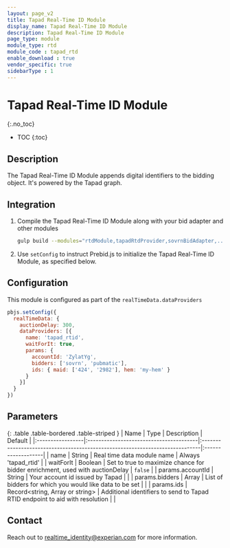 ```yaml
---
layout: page_v2
title: Tapad Real-Time ID Module
display_name: Tapad Real-Time ID Module
description: Tapad Real-Time ID Module
page_type: module
module_type: rtd
module_code : tapad_rtd
enable_download : true
vendor_specific: true
sidebarType : 1
---
```


# Tapad Real-Time ID Module

{:.no_toc}

* TOC
{:toc}

## Description

The Tapad Real-Time ID Module appends digital identifiers to the bidding object. It's powered by the Tapad graph.

## Integration
1. Compile the Tapad Real-Time ID Module along with your bid adapter and other modules

    ```bash
    gulp build --modules="rtdModule,tapadRtdProvider,sovrnBidAdapter,..."
    ```
   
2. Use `setConfig` to instruct Prebid.js to initialize the Tapad Real-Time ID Module, as specified below.

## Configuration

This module is configured as part of the `realTimeData.dataProviders`

```javascript
pbjs.setConfig({
  realTimeData: {
    auctionDelay: 300,
    dataProviders: [{
      name: 'tapad_rtid',
      waitForIt: true,
      params: {
        accountId: 'ZylatYg',
        bidders: ['sovrn', 'pubmatic'],
        ids: { maid: ['424', '2982'], hem: 'my-hem' }
      }
    }]
  }
})
```

## Parameters

{: .table .table-bordered .table-striped }
| Name             | Type                                    | Description                                                                  | Default            |
|:-----------------|:----------------------------------------|:-----------------------------------------------------------------------------|:-------------------|
| name             | String                                  | Real time data module name                                                   | Always 'tapad_rtid' |
| waitForIt        | Boolean                                 | Set to true to maximize chance for bidder enrichment, used with auctionDelay | `false`            |
| params.accountId | String                                  | Your account id issued by Tapad                                              |                    |
| params.bidders   | Array<string>                           | List of bidders for which you would like data to be set                      |                    |
| params.ids       | Record<string, Array<string> or string> | Additional identifiers to send to Tapad RTID endpoint to aid with resolution                        |                    |

## Contact
Reach out to <realtime_identity@experian.com> for more information.
